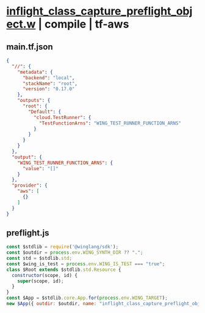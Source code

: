 # [inflight_class_capture_preflight_object.w](../../../../../examples/tests/valid/inflight_class_capture_preflight_object.w) | compile | tf-aws

## main.tf.json
```json
{
  "//": {
    "metadata": {
      "backend": "local",
      "stackName": "root",
      "version": "0.17.0"
    },
    "outputs": {
      "root": {
        "Default": {
          "cloud.TestRunner": {
            "TestFunctionArns": "WING_TEST_RUNNER_FUNCTION_ARNS"
          }
        }
      }
    }
  },
  "output": {
    "WING_TEST_RUNNER_FUNCTION_ARNS": {
      "value": "[]"
    }
  },
  "provider": {
    "aws": [
      {}
    ]
  }
}
```

## preflight.js
```js
const $stdlib = require('@winglang/sdk');
const $outdir = process.env.WING_SYNTH_DIR ?? ".";
const std = $stdlib.std;
const $wing_is_test = process.env.WING_IS_TEST === "true";
class $Root extends $stdlib.std.Resource {
  constructor(scope, id) {
    super(scope, id);
  }
}
const $App = $stdlib.core.App.for(process.env.WING_TARGET);
new $App({ outdir: $outdir, name: "inflight_class_capture_preflight_object", rootConstruct: $Root, plugins: $plugins, isTestEnvironment: $wing_is_test, sourceDir: process.env['WING_SOURCE_DIR'] }).synth();

```

